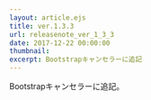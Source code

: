 ```yaml
---
layout: article.ejs
title: ver.1.3.3
url: releasenote_ver_1_3_3
date: 2017-12-22 00:00:00
thumbnail: 
excerpt: Bootstrapキャンセラーに追記
---
```


Bootstrapキャンセラーに追記。
